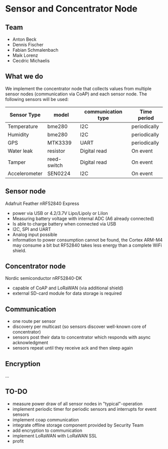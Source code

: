 # Sensor and Concentrator Node

## Team

- Anton Beck
- Dennis Fischer
- Fabian Schmalenbach
- Maik Lorenz
- Cecdric Michaelis

## What we do

We implement the concentrator node that collects values from multiple sensor nodes (communication via CoAP) and each sensor node. 
The following sensors will be used:

| Sensor Type   | model       | communication  type | Time period  |
|---------------|-------------|---------------------|--------------|
| Temperature   | bme280      | I2C                 | periodically |
| Humidity      | bme280      | I2C                 | periodically |
| GPS           | MTK3339     | UART                | periodically |
| Water leak    | resistor    | Digital read        | On event     |
| Tamper        | reed-switch | Digital read        | On event     |
| Accelerometer | SEN0224     | I2C                 | On event     |

## Sensor node
Adafruit Feather nRF52840 Express

- power via USB or 4.2/3.7V Lipo/Lipoly or LiIon
- Measuring battery voltage with internal ADC (A6 already connected)
- Is able to charge battery when connected via USB
- I2C, SPI and UART
- Analog input possible
- information to power consumption cannot be found, the Cortex ARM-M4 may consume a bit but RF52840 takes less energy than a complete WiFi shield. 

## Concentrator node
Nordic semiconductor nRF52840-DK

- capable of CoAP and LoRaWAN (via additional shield)
- external SD-card module for data storage is required

## Communication
- one route per sensor
- discovery per multicast (so sensors discover well-known core of concentrator)
- sensors post their data to concentrator which responds with async acknowledgment
- sensors repeat until they receive ack and then sleep again

## Encryption
...

## TO-DO
- measure power draw of all sensor nodes in "typical"-operation
- implement periodic timer for periodic sensors and interrupts for event sensors
- implement coap communication
- integrate offline storage component provided by Security Team
- add encryption to communication
- implement LoRaWAN with LoRaWAN SSL
- profit
